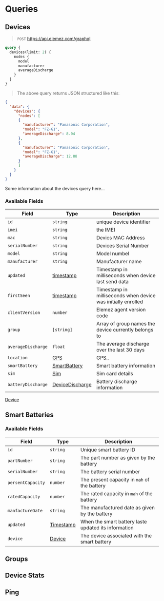 # Queries

## Devices

> `POST` https://api.elemez.com/graphql

```graphql
query {
  devices(limit: 2) {
    nodes {
      model
      manufacturer
      averageDischarge
    }
  }
}
```

> The above query returns JSON structured like this:

```json
{
  "data": {
    "devices": {
      "nodes": [
      {
        "manufacturer": "Panasonic Corporation",
        "model": "FZ-G1",
        "averageDischarge": 8.04
      },
      {
        "manufacturer": "Panasonic Corporation",
        "model": "FZ-G1",
        "averageDischarge": 12.88
      }
      ]
    }
  }
}
```

Some information about the devices query here...

### Available Fields
| Field              | Type                                | Description                                                  |
| ---------          | --------                            | -----------                                                  |
| `id`               | `string`                            | unique device identifier                                     |
| `imei`             | `string`                            | the IMEI                                                     |
| `mac`              | `string`                            | Devics MAC Address                                           |
| `serialNumber`     | `string`                            | Devices Serial Number                                        |
| `model`            | `string`                            | Model numbel                                                 |
| `manufacturer`     | `string`                            | Manufacturer name                                            |
| `updated`          | [timestamp](#timestamp)             | Timestamp in milliseconds when device last send data         |
| `firstSeen`        | [timestamp](#timestamp)             | Timestamp in milliseconds when device was initially enrolled |
| `clientVersion`    | `number`                            | Elemez agent version code                                    |
| `group`            | `[string]`                          | Array of group names the device currently belongs to         |
| `averageDischarge` | `float`                             | The average discharge over the last 30 days                  |
| `location`         | [GPS](#gps)                         | GPS..                                                        |
| `smartBattery`     | [SmartBattery](#smartbattery)       | Smart battery information                                    |
| `sim`              | [Sim](#sim)                         | Sim card details                                             |
| `batteryDischarge` | [DeviceDischarge](#devicedischarge) | Battery discharge information                                |

[Device](#device)

## Smart Batteries

### Available Fields
| Field             | Type                    | Description                                          |
| -----             | ----                    | -----------                                          |
| `id`              | `string`                | Unique smart battery ID                              |
| `partNumber`      | `string`                | The part number as given by the battery              |
| `serialNumber`    | `string`                | The battery serial number                            |
| `persentCapacity` | `number`                | The present capacity in `mah` of the battery         |
| `ratedCapacity`   | `number`                | The rated capacity in `mah` of the battery           |
| `manfactureDate`  | `string`                | The manufactured date as given by the battery        |
| `updated`         | [Timestamp](#timestamp) | When the smart battery laste updated its information |
| `device`          | [Device](#devices)      | The device associated with the smart battery         |

## Groups

## Device Stats

## Ping
